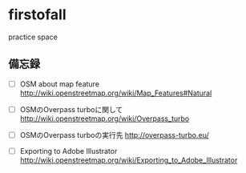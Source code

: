 # firstofall
practice space


## 備忘録

- [ ] OSM about map feature
http://wiki.openstreetmap.org/wiki/Map_Features#Natural
- [ ] OSMのOverpass turboに関して
http://wiki.openstreetmap.org/wiki/Overpass_turbo
- [ ] OSMのOverpass turboの実行先
http://overpass-turbo.eu/

- [ ] Exporting to Adobe Illustrator
http://wiki.openstreetmap.org/wiki/Exporting_to_Adobe_Illustrator
